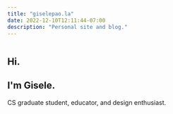 ```yaml
---
title: "giselepao.la"
date: 2022-12-10T12:11:44-07:00
description: "Personal site and blog."
---
```




<style>
.main-image {
    background-position: right 50% top 40%;
    background-size: cover;
    background-image: url(/images/vertical.png);
    height: 100%;
}
</style>
<body>
    <div class="columns is-gapless is-fullheight">
        <div class="column is-two-fifths">
            <div class="hero is-fullheight">
                <div class="hero-body">
                    <div class="container has-text-left">
                        <h2 class="title is-1">Hi.</h2>
                        <h2 class="subtitle is-1"> I'm Gisele. </h2>
                        <div class="content">
                        <p> CS graduate student, educator, and design enthusiast. </p>
                        </div>
                    </div>
                </div>
            </div>
        </div>
        <div class="column is-three-fifths">
            <div class="main-image">
            </div>
    </div>
</body>